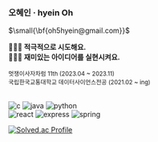 ### 오혜인 · hyein Oh 
<p>$\small{\bf{oh5hyein@gmail.com}}$</p>

**🙋🏻‍♀️ 적극적으로 시도해요.** </br>
**🙋🏻‍♀️ 재미있는 아이디어를 실현시켜요.**

<sub> 멋쟁이사자차럼 11th (2023.04 ~ 2023.11) </sub></br>
<sub> 국립한국교통대학교 데이터사이언스전공 (2021.02 ~ ing)</sub></br></br>


<img alt="c" src ="https://img.shields.io/badge/C-245897.svg?&style=flat-square&logo=c&logoColor=white"/> <img alt="java" src ="https://img.shields.io/badge/Java-007396.svg?&style=flat-square&logo=OpenJDK&logoColor=white"/> <img alt="python" src ="https://img.shields.io/badge/python-3776AB.svg?&style=flat-square&logo=python&logoColor=white"/></br><img alt="react" src ="https://img.shields.io/badge/react-61DAFB.svg?&style=flat-square&logo=react&logoColor=black"/> <img alt="express" src ="https://img.shields.io/badge/express-000000.svg?&style=flat-square&logo=react&logoColor=white"/> <img alt="spring" src ="https://img.shields.io/badge/spring-6DB33F.svg?&style=flat-square&logo=react&logoColor=white"/>


[![Solved.ac Profile](http://mazassumnida.wtf/api/v2/generate_badge?boj=topgun2)](https://solved.ac/topgun2/)


<!--
**hyeinhyeinhyeinhyeinhyein/hyeinhyeinhyeinhyeinhyein** is a ✨ _special_ ✨ repository because its `README.md` (this file) appears on your GitHub profile.

Here are some ideas to get you started:
## Hi there 👋
- 🔭 I’m currently working on ...
- 🌱 I’m currently learning ...
- 👯 I’m looking to collaborate on ...
- 🤔 I’m looking for help with ...
- 💬 Ask me about ...
- 📫 How to reach me: ...
- 😄 Pronouns: ...
- ⚡ Fun fact: ...
-->

